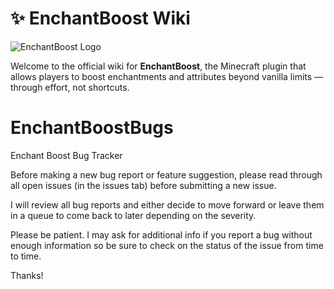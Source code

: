 # ✨ EnchantBoost Wiki

![EnchantBoost Logo](https://img.icons8.com/external-flaticons-lineal-color-flat-icons/64/null/external-enchantment-magic-flaticons-lineal-color-flat-icons.png)

Welcome to the official wiki for **EnchantBoost**, the Minecraft plugin that allows players to boost enchantments and attributes beyond vanilla limits — through effort, not shortcuts.


# EnchantBoostBugs
Enchant Boost Bug Tracker

Before making a new bug report or feature suggestion, please read through all open issues (in the issues tab) before submitting a new issue.

I will review all bug reports and either decide to move forward or leave them in a queue to come back to later depending on the severity. 

Please be patient. I may ask for additional info if you report a bug without enough information so be sure to check on the status of the issue from time to time.

Thanks!
